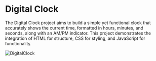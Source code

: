 # Digital Clock

The Digital Clock project aims to build a simple yet functional clock that accurately shows the current time, formatted in hours, minutes, and seconds, along with an AM/PM indicator.
This project demonstrates the integration of HTML for structure, CSS for styling, and JavaScript for functionality.



![DigitalClock](https://github.com/user-attachments/assets/3ab22986-1860-4399-83b1-3958b41296df)
